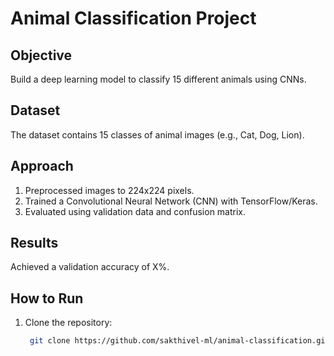 # Animal Classification Project

## Objective
Build a deep learning model to classify 15 different animals using CNNs.

## Dataset
The dataset contains 15 classes of animal images (e.g., Cat, Dog, Lion).

## Approach
1. Preprocessed images to 224x224 pixels.
2. Trained a Convolutional Neural Network (CNN) with TensorFlow/Keras.
3. Evaluated using validation data and confusion matrix.

## Results
Achieved a validation accuracy of X%.

## How to Run
1. Clone the repository:
   ```bash
    git clone https://github.com/sakthivel-ml/animal-classification.git
   ```
